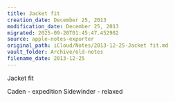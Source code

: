 ```yaml
---
title: Jacket fit
creation_date: December 25, 2013
modification_date: December 25, 2013
migrated: 2025-09-20T01:45:47.452982
source: apple-notes-exporter
original_path: iCloud/Notes/2013-12-25-Jacket fit.md
vault_folder: Archive/old-notes
filename_date: 2013-12-25
---
```



Jacket fit

Caden - expedition
Sidewinder - relaxed

 
